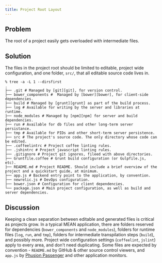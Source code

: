 ```yaml
---
title: Project Root Layout
---
```


## Problem

The root of a project easily gets overloaded with intermediate files.

## Solution

The files in the project root should be limited to editable, project wide configuration, and one folder, `src/`, that all editable source code lives in.

```
% tree -a -L 1 --dirsfirst
.
├── .git # Managed by [git][git], for version control.
├── bower_components #  Managed by [bower][bower], for client-side dependencies.
├── build # Managed by [grunt][grunt] as part of the build process.
├── log # Available for writing by the server and libraries at runtime.
├── node_modules # Managed by [npm][npm] for server and build dependencies.
├── run # Available for db files and other long-term server persistance.
├── tmp # Available for PIDs and other short-term server persistence.
├── src # The project's source code. The only directory whose code can be edited.
├── .coffeelintrc # Project coffee linting rules.
├── .jshintrc # Project javascript linting rules.
├── .gitignore # Project git ignores, fileed with above directories.
├── Gruntfile.coffee # Grunt build configuration (or Gulpfile.js, etc).
├── README.md # Project README. Should include a brief overview of the project and a quickstart guide, at minimum.
├── app.js # Backend entry point to the application, by convention.
├── newrelic.js # DevOps configuration.
├── bower.json # Configuration for client dependencies.
└── package.json # Main project configuration, as well as build and server dependencies.
```

## Discussion

Keeping a clean separation between editable and generated files is critical as projects grow. In a typical MEAN application, there are folders reserved for dependencies (`bower_components` and `node_modules`), folders for runtime files (`log`, `run`, and `tmp`), folders for intermediate transpilation steps (`build`), and possibly more. Project wide configuration settings (`coffeelint`, `jslint`) apply to every area, and don't need duplicating. Some files are expected by convention - `README.md` by GitHub & other source control viewers, and `app.js` by [Phusion Passenger][passenger] and other application monitors.

[git]: http://git-scm.com/
[bower]: http://bower.io/
[npm]: http://npmjs.org/
[grunt]: http://gruntjs.com/
[passenger]: https://www.phusionpassenger.com/
